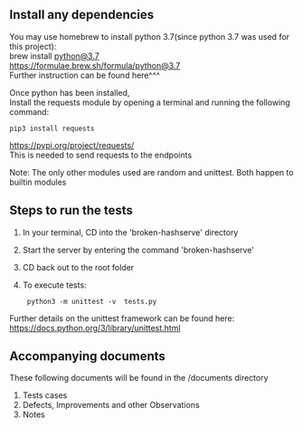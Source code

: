## Install any dependencies
You may use homebrew to install python 3.7(since python 3.7 was used for this project):<br>
brew install python@3.7 <br>
https://formulae.brew.sh/formula/python@3.7 <br>
Further instruction can be found here^^^ 


Once python has been installed, <br>
Install the requests module
by opening a terminal and running the following command:<br>

    pip3 install requests 
https://pypi.org/project/requests/ <br>
This is needed to send requests to the endpoints

Note:
The only other modules used are 
random and unittest. Both happen to 
builtin modules

## Steps to run the tests
1. In your terminal, CD into the 'broken-hashserve' directory
2. Start the server by entering the command 'broken-hashserve'
3. CD back out to the root folder
4. To execute tests:
    
        python3 -m unittest -v  tests.py

Further details on the unittest framework can be found here:<br>
https://docs.python.org/3/library/unittest.html


## Accompanying documents
These following documents will be found in the /documents directory
1. Tests cases
2. Defects, Improvements and other Observations
3. Notes